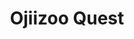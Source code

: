 --- 
title: "Ojiizoo Quest"
publishdate: "2019-4-2T16:48:46+02:00"
src: "https://365manga.net/manga/ojiizoo-quest"
image: "https://data.365manga.net/images/thumbnails/24332-ojiizoo-quest.jpg"
description: "Himeno is going on a school-trip with her classmates, including three boys who can transform into the buddhist monk statue, Jizo."
---